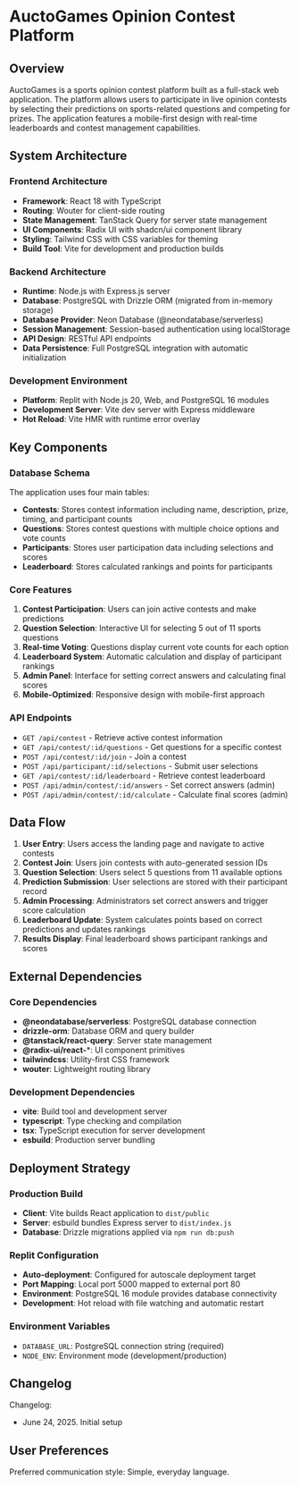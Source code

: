 # AuctoGames Opinion Contest Platform

## Overview

AuctoGames is a sports opinion contest platform built as a full-stack web application. The platform allows users to participate in live opinion contests by selecting their predictions on sports-related questions and competing for prizes. The application features a mobile-first design with real-time leaderboards and contest management capabilities.

## System Architecture

### Frontend Architecture
- **Framework**: React 18 with TypeScript
- **Routing**: Wouter for client-side routing
- **State Management**: TanStack Query for server state management
- **UI Components**: Radix UI with shadcn/ui component library
- **Styling**: Tailwind CSS with CSS variables for theming
- **Build Tool**: Vite for development and production builds

### Backend Architecture
- **Runtime**: Node.js with Express.js server
- **Database**: PostgreSQL with Drizzle ORM (migrated from in-memory storage)
- **Database Provider**: Neon Database (@neondatabase/serverless)
- **Session Management**: Session-based authentication using localStorage
- **API Design**: RESTful API endpoints
- **Data Persistence**: Full PostgreSQL integration with automatic initialization

### Development Environment
- **Platform**: Replit with Node.js 20, Web, and PostgreSQL 16 modules
- **Development Server**: Vite dev server with Express middleware
- **Hot Reload**: Vite HMR with runtime error overlay

## Key Components

### Database Schema
The application uses four main tables:
- **Contests**: Stores contest information including name, description, prize, timing, and participant counts
- **Questions**: Stores contest questions with multiple choice options and vote counts
- **Participants**: Stores user participation data including selections and scores
- **Leaderboard**: Stores calculated rankings and points for participants

### Core Features
1. **Contest Participation**: Users can join active contests and make predictions
2. **Question Selection**: Interactive UI for selecting 5 out of 11 sports questions
3. **Real-time Voting**: Questions display current vote counts for each option
4. **Leaderboard System**: Automatic calculation and display of participant rankings
5. **Admin Panel**: Interface for setting correct answers and calculating final scores
6. **Mobile-Optimized**: Responsive design with mobile-first approach

### API Endpoints
- `GET /api/contest` - Retrieve active contest information
- `GET /api/contest/:id/questions` - Get questions for a specific contest
- `POST /api/contest/:id/join` - Join a contest
- `POST /api/participant/:id/selections` - Submit user selections
- `GET /api/contest/:id/leaderboard` - Retrieve contest leaderboard
- `POST /api/admin/contest/:id/answers` - Set correct answers (admin)
- `POST /api/admin/contest/:id/calculate` - Calculate final scores (admin)

## Data Flow

1. **User Entry**: Users access the landing page and navigate to active contests
2. **Contest Join**: Users join contests with auto-generated session IDs
3. **Question Selection**: Users select 5 questions from 11 available options
4. **Prediction Submission**: User selections are stored with their participant record
5. **Admin Processing**: Administrators set correct answers and trigger score calculation
6. **Leaderboard Update**: System calculates points based on correct predictions and updates rankings
7. **Results Display**: Final leaderboard shows participant rankings and scores

## External Dependencies

### Core Dependencies
- **@neondatabase/serverless**: PostgreSQL database connection
- **drizzle-orm**: Database ORM and query builder
- **@tanstack/react-query**: Server state management
- **@radix-ui/react-***: UI component primitives
- **tailwindcss**: Utility-first CSS framework
- **wouter**: Lightweight routing library

### Development Dependencies
- **vite**: Build tool and development server
- **typescript**: Type checking and compilation
- **tsx**: TypeScript execution for server development
- **esbuild**: Production server bundling

## Deployment Strategy

### Production Build
- **Client**: Vite builds React application to `dist/public`
- **Server**: esbuild bundles Express server to `dist/index.js`
- **Database**: Drizzle migrations applied via `npm run db:push`

### Replit Configuration
- **Auto-deployment**: Configured for autoscale deployment target
- **Port Mapping**: Local port 5000 mapped to external port 80
- **Environment**: PostgreSQL 16 module provides database connectivity
- **Development**: Hot reload with file watching and automatic restart

### Environment Variables
- `DATABASE_URL`: PostgreSQL connection string (required)
- `NODE_ENV`: Environment mode (development/production)

## Changelog

Changelog:
- June 24, 2025. Initial setup

## User Preferences

Preferred communication style: Simple, everyday language.